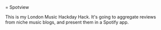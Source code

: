 = Spotview

This is my London Music Hackday Hack.  It's going to aggregate reviews from niche music blogs, and present them in a Spotify app.
